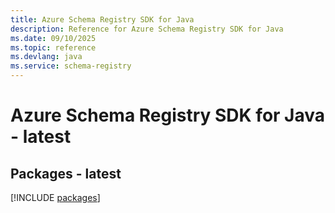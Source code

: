 ```yaml
---
title: Azure Schema Registry SDK for Java
description: Reference for Azure Schema Registry SDK for Java
ms.date: 09/10/2025
ms.topic: reference
ms.devlang: java
ms.service: schema-registry
---
```

# Azure Schema Registry SDK for Java - latest
## Packages - latest
[!INCLUDE [packages](schema-registry-index.md)]